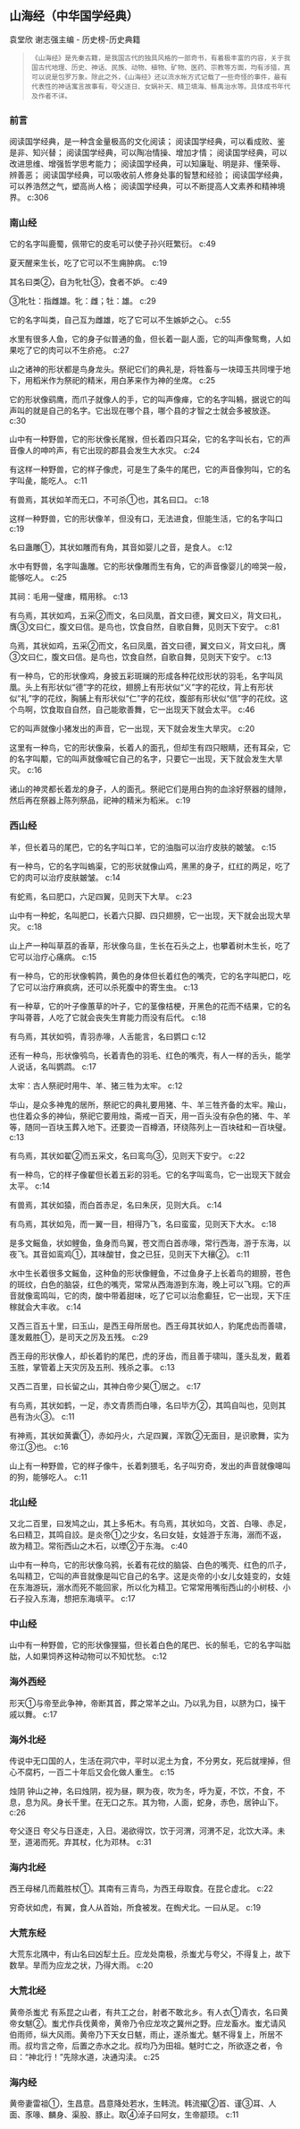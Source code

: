 ## 山海经（中华国学经典）

袁堂欣 谢志强主编  -  历史榜-历史典籍

>     《山海经》是先秦古籍，是我国古代的独具风格的一部奇书，有着极丰富的内容，关于我国古代地理、历史、神话、民族、动物、植物、矿物、医药、宗教等方面，均有涉猎，真可以说是包罗万象。除此之外，《山海经》还以流水帐方式记载了一些奇怪的事件，最有代表性的神话寓言故事有，夸父逐日、女娲补天、精卫填海、鲧禹治水等。具体成书年代及作者不详。


### 前言

阅读国学经典，是一种含金量极高的文化阅读；    阅读国学经典，可以看成败、鉴是非、知兴替；    阅读国学经典，可以陶冶情操、增加才情；    阅读国学经典，可以改进思维、增强哲学思考能力；    阅读国学经典，可以知廉耻、明是非、懂荣辱、辨善恶；    阅读国学经典，可以吸收前人修身处事的智慧和经验；    阅读国学经典，可以养浩然之气，塑高尚人格；    阅读国学经典，可以不断提高人文素养和精神境界。 c:306

### 南山经

它的名字叫鹿蜀，佩带它的皮毛可以使子孙兴旺繁衍。 c:49

夏天醒来生长，吃了它可以不生痈肿病。 c:19

其名曰类②，自为牝牡③，食者不妒。 c:49

③牝牡：指雌雄。牝：雌；牡：雄。 c:29

它的名字叫类，自己互为雌雄，吃了它可以不生嫉妒之心。 c:55

水里有很多人鱼，它的身子似普通的鱼，但长着一副人面，它的叫声像鸳鸯，人如果吃了它的肉可以不生疥疮。 c:27

山之诸神的形状都是鸟身龙头。祭祀它们的典礼是，将牲畜与一块璋玉共同埋于地下，用稻米作为祭祀的精米，用白茅来作为神的坐席。 c:25

它的形状像鹞鹰，而爪子就像人的手，它的叫声像瘅，它的名字叫鴸，据说它的叫声叫的就是自己的名字。它出现在哪个县，哪个县的才智之士就会多被放逐。 c:30

山中有一种野兽，它的形状像长尾猴，但长着四只耳朵，它的名字叫长右，它的声音像人的呻吟声，有它出现的郡县会发生大水灾。 c:24

有这样一种野兽，它的样子像虎，可是生了条牛的尾巴，它的声音像狗叫，它的名字叫彘，能吃人。 c:11

有兽焉，其状如羊而无口，不可杀①也，其名曰口。 c:18

这样一种野兽，它的形状像羊，但没有口，无法进食，但能生活，它的名字叫口 c:19

名曰蛊雕①，其状如雕而有角，其音如婴儿之音，是食人。 
 c:12

水中有野兽，名字叫蛊雕。它的形状像雕而生有角，它的声音像婴儿的啼哭一般，能够吃人。 c:25

其祠：毛用一璧瘗，糈用稌。 c:13

有鸟焉，其状如鸡，五采②而文，名曰凤凰，首文曰德，翼文曰义，背文曰礼，膺③文曰仁，腹文曰信。是鸟也，饮食自然，自歌自舞，见则天下安宁。 c:81

鸟焉，其状如鸡，五采②而文，名曰凤凰，首文曰德，翼文曰义，背文曰礼，膺③文曰仁，腹文曰信。是鸟也，饮食自然，自歌自舞，见则天下安宁。 
 c:13

有一种鸟，它的形状像鸡，身披五彩斑斓的形成各种花纹形状的羽毛，名字叫凤凰。头上有形状似“德”字的花纹，翅膀上有形状似“义”字的花纹，背上有形状似“礼”字的花纹，胸脯上有形状似“仁”字的花纹，腹部有形状似“信”字的花纹。这个鸟啊，饮食取自自然，自己能歌善舞，它一出现天下就会太平。 c:46

它的叫声就像小猪发出的声音，它一出现，天下就会发生大旱灾。 c:20

这里有一种鸟，它的形状像枭，长着人的面孔，但却生有四只眼睛，还有耳朵，它的名字叫颙，它的叫声就像喊它自己的名字，只要它一出现，天下就会发生大旱灾。 c:16

诸山的神灵都长着龙的身子，人的面孔。祭祀它们是用白狗的血涂好祭器的缝隙，然后再在祭器上陈列祭品，祀神的精米为稻米。 c:19

### 西山经

羊，但长着马的尾巴，它的名字叫口羊，它的油脂可以治疗皮肤的皴皱。 c:15

有一种鸟，它的名字叫螐渠，它的形状就像山鸡，黑黑的身子，红红的两足，吃了它的肉可以治疗皮肤皴皱。 c:14

有蛇焉，名曰肥口，六足四翼，见则天下大旱。 c:23

山中有一种蛇，名叫肥口，长着六只脚、四只翅膀，它一出现，天下就会出现大旱灾。 c:18

山上产一种叫草荔的香草，形状像乌韭，生长在石头之上，也攀着树木生长，吃了它可以治疗心痛病。 c:15

有一种鸟，它的形状像鹌鹑，黄色的身体但长着红色的嘴壳，它的名字叫肥口，吃了它可以治疗麻疯病，还可以杀死腹中的寄生虫。 c:13

有一种草，它的叶子像蕙草的叶子，它的茎像桔梗，开黑色的花而不结果，它的名字叫蓇蓉，人吃了它就会丧失生育能力而没有后代。 c:18

有鸟焉，其状如鸮，青羽赤喙，人舌能言，名曰鹦口 c:12

还有一种鸟，形状像鸮鸟，长着青色的羽毛、红色的嘴壳，有人一样的舌头，能学人说话，名叫鹦鹉。 c:17

太牢：古人祭祀时用牛、羊、猪三牲为太牢。 c:12

华山，是众多神鬼的居所，祭祀它的典礼要用猪、牛、羊三牲齐备的太牢。羭山，也住着众多的神仙，祭祀它要用烛，斋戒一百天，用一百头没有杂色的猪、牛、羊等，随同一百块玉葬入地下。还要烫一百樽酒，环绕陈列上一百块硅和一百块璧。 c:13

有鸟焉，其状如翟②而五采文，名曰鸾鸟③，见则天下安宁。 c:22

有一种鸟，它的样子像翟但长着五彩的羽毛。它的名字叫鸾鸟，它一出现天下就会太平。 c:14

有兽焉，其状如猿，而白首赤足，名曰朱厌，见则大兵。 c:14

有鸟焉，其状如凫，而一翼一目，相得乃飞，名曰蛮蛮，见则天下大水。 c:18

是多文鳐鱼，状如鲤鱼，鱼身而鸟翼，苍文而白首赤喙，常行西海，游于东海，以夜飞。其音如鸾鸡①，其味酸甘，食之已狂，见则天下大穰②。 c:11

水中生长着很多文鳐鱼，这种鱼的形状像鲤鱼，不过鱼身子上长着鸟的翅膀，苍色的斑纹，白色的脑袋，红色的嘴壳，常常从西海游到东海，晚上可以飞翔。它的声音就像鸾鸣叫，它的肉，酸中带着甜味，吃了它可以治愈癫狂，它一出现，天下庄稼就会大丰收。 c:14

又西三百五十里，曰玉山，是西王母所居也。西王母其状如人，豹尾虎齿而善啸，蓬发戴胜①，是司天之厉及五残。 c:29

西王母的形状像人，却长着豹的尾巴，虎的牙齿，而且善于啸叫，蓬头乱发，戴着玉胜，掌管着上天灾厉及五刑、残杀之事。 c:13

又西二百里，曰长留之山，其神白帝少昊①居之。 c:17

有鸟焉，其状如鹤，一足，赤文青质而白喙，名曰毕方②，其鸣自叫也，见则其邑有沩火③。 c:11

有神焉，其状如黄囊①，赤如丹火，六足四翼，浑敦②无面目，是识歌舞，实为帝江③也。 c:16

山上有一种野兽，它的样子像牛，长着刺猥毛，名子叫穷奇，发出的声音就像嗥叫的狗，能够吃人。 c:11

### 北山经

又北二百里，曰发鸠之山，其上多柘木。有鸟焉，其状如乌，文首、白喙、赤足，名曰精卫，其鸣自詨。是炎帝①之少女，名曰女娃，女娃游于东海，溺而不返，故为精卫。常衔西山之木石，以堙②于东海。 c:40

山中有一种鸟，它的形状像乌鸦，长着有花纹的脑袋、白色的嘴壳、红色的爪子，名叫精卫，它叫的声音就像是叫它自己的名字。这是炎帝的小女儿女娃变的，女娃在东海游玩，溺水而死不能回家，所以化为精卫。它常常用嘴衔西山的小树枝、小石子投入东海，想把东海填平。 c:17

### 中山经

山中有一种野兽，它的形状像狸猫，但长着白色的尾巴、长的鬃毛，它的名字叫朏朏，人如果饲养这种动物可以不知忧愁。 c:12

### 海外西经

形天①与帝至此争神，帝断其首，葬之常羊之山。乃以乳为目，以脐为口，操干戚以舞。 c:17

### 海外北经

传说中无口国的人，生活在洞穴中，平时以泥土为食，不分男女，死后就埋掉，但心不腐朽，一百二十年后又会化做人重生。 c:15

烛阴    钟山之神，名曰烛阴，视为昼，瞑为夜，吹为冬，呼为夏，不饮，不食，不息，息为风。身长千里。在无口之东。其为物，人面，蛇身，赤色，居钟山下。 c:26

夸父逐日 
    夸父与日逐走，入日。渴欲得饮，饮于河渭，河渭不足，北饮大泽。未至，道渴而死。弃其杖，化为邓林。 c:31

### 海内北经

西王母梯几而戴胜杖①。其南有三青鸟，为西王母取食。在昆仑虚北。 c:22

穷奇状如虎，有翼，食人从首始，所食被发。在蜪犬北。一曰从足。 c:19

### 大荒东经

大荒东北隅中，有山名曰凶犁土丘。应龙处南极，杀蚩尤与夸父，不得复上，故下数旱。旱而为应龙之状，乃得大雨。 c:20

### 大荒北经

黄帝杀蚩尤    有系昆之山者，有共工之台，射者不敢北乡。有人衣①青衣，名曰黄帝女魃②。蚩尤作兵伐黄帝，黄帝乃令应龙攻之冀州之野。应龙畜水。蚩尤请风伯雨师，纵大风雨。黄帝乃下天女日魃，雨止，遂杀蚩尤。魃不得复上，所居不雨。叔均言之帝，后置之赤水之北。叔均乃为田祖。魃时亡之，所欲逐之者，令曰：“神北行！”先除水道，决通沟渎。 c:25

### 海内经

黄帝妻雷祖①，生昌意。昌意降处若水，生韩流。韩流擢②首、谨③耳、人面、豕喙、麟身、渠股、豚止。取④淖子曰阿女，生帝颛顼。 c:11